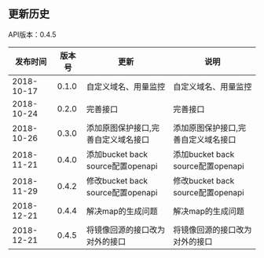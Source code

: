 更新历史
---------------------------------------------------------------------
API版本：0.4.5
 
|    发布时间      |  版本号    | 更新       | 说明
| ---------------| -----------|-----------|---------|
| 2018-10-17  | 0.1.0 | 自定义域名、用量监控 | 自定义域名、用量监控
| 2018-10-24  | 0.2.0 | 完善接口 |完善接口
| 2018-10-26  | 0.3.0 | 添加原图保护接口,完善自定义域名接口 | 添加原图保护接口,完善自定义域名接口
| 2018-11-21  | 0.4.0 | 添加bucket back source配置openapi | 添加bucket back source配置openapi
| 2018-11-29  | 0.4.2 | 修改bucket back source配置openapi | 修改bucket back source配置openapi
| 2018-12-21  | 0.4.4 | 解决map的生成问题 | 解决map的生成问题
| 2018-12-21  | 0.4.5 | 将镜像回源的接口改为对外的接口 | 将镜像回源的接口改为对外的接口

